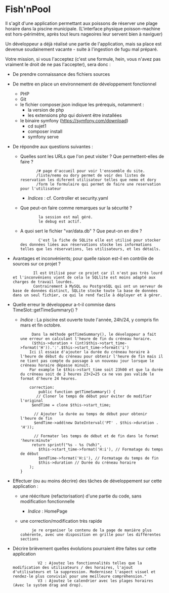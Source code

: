 # Fish'nPool

Il s'agit d'une application permettant aux poissons de réserver une plage horaire dans la piscine municipale.
(L'interface physique poisson-machine est hors-périmètre, après tout leurs nageoires leur servent bien à naviguer)

Un développeur a déjà réalisé une partie de l'application, mais sa place est devenue soudainement vacante - suite à l'ingestion de fugu mal préparé.

Votre mission, si vous l'acceptez (c'est une formule, hein, vous n'avez pas vraiment le droit de ne pas l'accepter), sera donc :
* De prendre connaissance des fichiers sources
* De mettre en place un environnement de développement fonctionnel
  * PHP
  * Git
  * le fichier composer.json indique les prérequis, notamment :
    * la version de php
    * les extensions php qui doivent être installées
  * le binaire symfony (https://symfony.com/download)
    * cd sujet1
    * composer install
    * symfony serve
    
* De répondre aux questions suivantes :
  * Quelles sont les URLs que l'on peut visiter ? Que permettent-elles de faire ?

               /# page d'accueil pour voir l'enssemble du site.
               /liste/nemo ou dory permet de voir des listes de reservation les diferent utilisateur telles que nemo et dory
               /form le formulaire qui permet de faire une reservation pour l'utilisateur
    * _Indices_ : cf. Controller et security.yaml
  * Que peut-on faire comme remarques sur la sécurité ?

                la session est mal géré. 
                le debug est actif.
  * A quoi sert le fichier "var/data.db" ? Que peut-on en dire ?
   
                C'est la fiche de SQLite elle est utilisé pour stocker des données liées aux réservations stocke les informations telles que les réservations, les utilisateurs, et les détails.

 * Avantages et inconvénients; pour quelle raison est-il en contrôle de sources sur ce projet ?

                Il est Utilisé pour ce projet car il n'est pas très lourd et l'inconvéniens vient de cela le SQLlite est moins adapté aux charges de travail lourdes.
                Contrairement à MySQL ou PostgreSQL qui ont un serveur de base de données distinct, SQLite stocke toute la base de données dans un seul fichier, ce qui le rend facile à déployer et à gérer.
        
  * Quelle erreur le développeur a-t-il commise dans TimeSlot::getTimeSummary() ?
    * _Indice_ : La piscine est ouverte toute l'année, 24h/24, y compris fin mars et fin octobre.

               Dans la méthode getTimeSummary(), le développeur a fait une erreur en calculant l'heure de fin du créneau horaire. 
               ($this->duration + (int)$this->start_time->format('H')).':'.$this->start_time->format('i')
              Ici il essaie d'ajouter la durée du créneau horaire à l'heure de début du créneau pour obtenir l'heure de fin mais il ne tient pas compte du passage à un nouveau jour lorsque le créneau horaire dépasse minuit.
              Par example le $this->start_time soit 23h00 et que la durée du créneau soit de 2 heures 23+2=25 ca ne vas pas valide le format d'heure 24 heures.
              
              correction:
                  public function getTimeSummary() {
                 // Cloner le temps de début pour éviter de modifier l'original
               $endTime = clone $this->start_time;
    
                // Ajouter la durée au temps de début pour obtenir l'heure de fin
                $endTime->add(new DateInterval('PT' . $this->duration . 'H'));
    
                // Formater les temps de début et de fin dans le format 'heure:minute'
               return sprintf("%s - %s (%dh)",
                  $this->start_time->format('H:i'), // Formatage du temps de début
                  $endTime->format('H:i'), // Formatage du temps de fin
                  $this->duration // Durée du créneau horaire
              );
          }
* Effectuer (ou au moins décrire) des tâches de développement sur cette application :
  * une réécriture (refactorisation) d'une partie du code, sans modification fonctionnelle
    * _Indice_ : HomePage
  * une correction/modification très rapide
         
             je re organiser le contenu de la page de manière plus cohérente, avec une disposition en grille pour les différentes sections

   
* Décrire brièvement quelles évolutions pourraient être faites sur cette application

                 V2 : Ajoutez les fonctionnalités telles que la modification des utilisateurs / des horaires, l'ajout d'utilisateurs et la suppression. Modernisez l'aspect visuel et rendez-le plus convivial pour une meilleure compréhension." 
                 V3 : Ajoutez le calendrier avec les plages horaires (Avec le system drag and drop).
                 

